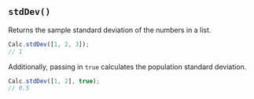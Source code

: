 ## `stdDev()`

Returns the sample standard deviation of the numbers in a list.

```javascript
Calc.stdDev([1, 2, 3]);
// 1
```

Additionally, passing in `true` calculates the population standard deviation.

```javascript
Calc.stdDev([1, 2], true);
// 0.5
```

